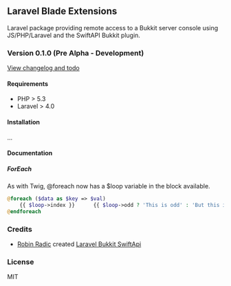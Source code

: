 ## Laravel Blade Extensions
Laravel package providing remote access to a Bukkit server console using JS/PHP/Laravel and the SwiftAPI Bukkit plugin.

### Version 0.1.0 (Pre Alpha - Development)
[View changelog and todo](https://github.com/RobinRadic/laravel-bukkit-console/blob/master/changelog.md)

#### Requirements
- PHP > 5.3 
- Laravel > 4.0


#### Installation
...

#### Documentation

##### ForEach
As with Twig, @foreach now has a $loop variable in the block available.
```php
@foreach ($data as $key => $val)
    {{ $loop->index }}      {{ $loop->odd ? 'This is odd' : 'But this is even' }}    
@endforeach
```

### Credits
- [Robin Radic](https://github.com/RobinRadic) created [Laravel Bukkit SwiftApi](https://github.com/RobinRadic/laravel-bukkit-swiftapi)

### License
MIT